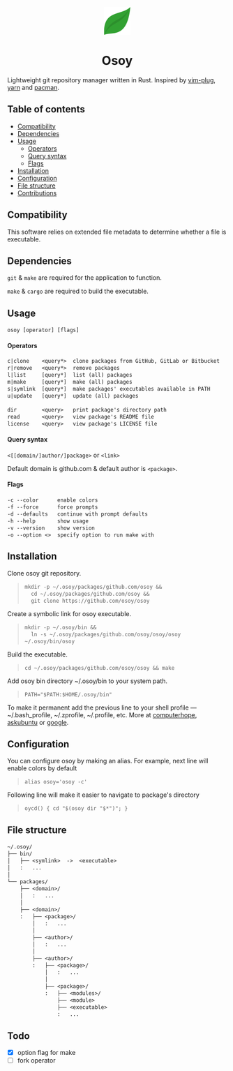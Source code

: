 <p align='center'>
  <img alt='logo' src='./logo.svg' height="64" />
</p>
<h1 align='center'>Osoy</h1>

Lightweight git repository manager written in Rust.
Inspired by
<a href='https://github.com/junegunn/vim-plug' />vim-plug</a>,
<a href='https://github.com/yarnpkg/yarn' />yarn</a> and
<a href='https://wiki.archlinux.org/index.php/Pacman' />pacman</a>.

## Table of contents

- [Compatibility](#Compatibility)
- [Dependencies](#Dependencies)
- [Usage](#Usage)
  - [Operators](#Operators)
  - [Query syntax](#Query-syntax)
  - [Flags](#Flags)
- [Installation](#Installation)
- [Configuration](#Configuration)
- [File structure](#File-structure)
- [Contributions](#Contributions)

## Compatibility

This software relies on extended file metadata to determine whether a file is executable.

## Dependencies

`git` & `make` are required for the application to function.

`make` & `cargo` are required to build the executable.

## Usage

    osoy [operator] [flags]

#### Operators

    c|clone    <query*>  clone packages from GitHub, GitLab or Bitbucket
    r|remove   <query*>  remove packages
    l|list     [query*]  list (all) packages
    m|make     [query*]  make (all) packages
    s|symlink  [query*]  make packages' executables available in PATH
    u|update   [query*]  update (all) packages

    dir        <query>   print package's directory path
    read       <query>   view package's README file
    license    <query>   view package's LICENSE file

#### Query syntax

`<[[domain/]author/]package>` or `<link>`

Default domain is github.com & default author is `<package>`.

#### Flags

    -c --color      enable colors
    -f --force      force prompts
    -d --defaults   continue with prompt defaults
    -h --help       show usage
    -v --version    show version
    -o --option <>  specify option to run make with

## Installation

Clone osoy git repository.

>     mkdir -p ~/.osoy/packages/github.com/osoy &&
>       cd ~/.osoy/packages/github.com/osoy &&
>       git clone https://github.com/osoy/osoy

Create a symbolic link for osoy executable.

>     mkdir -p ~/.osoy/bin &&
>       ln -s ~/.osoy/packages/github.com/osoy/osoy/osoy ~/.osoy/bin/osoy

Build the executable.

>     cd ~/.osoy/packages/github.com/osoy/osoy && make

Add osoy bin directory ~/.osoy/bin to your system path.

>     PATH="$PATH:$HOME/.osoy/bin"

To make it permanent add the previous line to your shell profile — ~/.bash_profile, ~/.zprofile, ~/.profile, etc.
More at
<a href='https://www.computerhope.com/issues/ch001647.htm'>computerhope</a>,
<a href='https://askubuntu.com/questions/60218/how-to-add-a-directory-to-the-path'>askubuntu</a> or
<a href='https://www.google.com/?q=add+directory+to+path'>google</a>.

## Configuration

You can configure osoy by making an alias.
For example, next line will enable colors by default

>     alias osoy='osoy -c'

Following line will make it easier to navigate to package's directory

>     oycd() { cd "$(osoy dir "$*")"; }

## File structure

    ~/.osoy/
    ├── bin/
    │   ├── <symlink>  ->  <executable>
    │   :   ...
    │
    └── packages/
        ├── <domain>/
        │   :   ...
        │
        ├── <domain>/
        :   ├── <package>/
            │   :   ...
            │
            ├── <author>/
            │   :   ...
            │
            ├── <author>/
            :   ├── <package>/
                │   :   ...
                │
                ├── <package>/
                :   ├── <modules>/
                    ├── <module>
                    ├── <executable>
                    :   ...

## Todo

- [x] option flag for make
- [ ] fork operator
